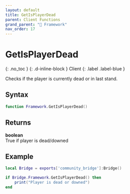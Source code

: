 ```yaml
---
layout: default
title: GetIsPlayerDead
parent: Client Functions
grand_parent: "🧩 Framework"
nav_order: 17
---
```


# GetIsPlayerDead
{: .no_toc }
{: .d-inline-block }
Client
{: .label .label-blue }

Checks if the player is currently dead or in last stand.

## Syntax

```lua
function Framework.GetIsPlayerDead()
```

## Returns

**boolean**  
True if player is dead/downed

## Example

```lua
local Bridge = exports['community_bridge']:Bridge()

if Bridge.Framework.GetIsPlayerDead() then
    print("Player is dead or downed")
end
```
